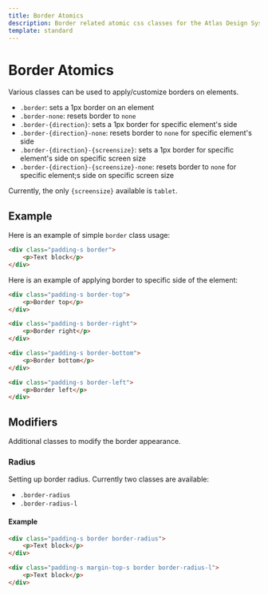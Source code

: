 ```yaml
---
title: Border Atomics
description: Border related atomic css classes for the Atlas Design System
template: standard
---
```


# Border Atomics

Various classes can be used to apply/customize borders on elements.

- `.border`: sets a 1px border on an element
- `.border-none`: resets border to `none`
- `.border-{direction}`: sets a 1px border for specific element's side
- `.border-{direction}-none`: resets border to `none` for specific element's side
- `.border-{direction}-{screensize}`: sets a 1px border  for specific element's side on specific screen size
- `.border-{direction}-{screensize}-none`: resets border to `none` for specific element;s side on specific screen size

Currently, the only `{screensize}` available is `tablet`.

## Example

Here is an example of simple `border` class usage:

```html
<div class="padding-s border">
	<p>Text block</p>
</div>
```

Here is an example of applying border to specific side of the element:

```html
<div class="padding-s border-top">
	<p>Border top</p>
</div>

<div class="padding-s border-right">
	<p>Border right</p>
</div>

<div class="padding-s border-bottom">
	<p>Border bottom</p>
</div>

<div class="padding-s border-left">
	<p>Border left</p>
</div>
```

## Modifiers

Additional classes to modify the border appearance.

### Radius

Setting up border radius. Currently two classes are available:

- `.border-radius`
- `.border-radius-l`

#### Example

```html
<div class="padding-s border border-radius">
	<p>Text block</p>
</div>

<div class="padding-s margin-top-s border border-radius-l">
	<p>Text block</p>
</div>
```
